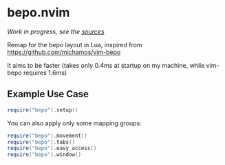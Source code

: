 # bepo.nvim

*Work in progress, see the [sources](https://github.com/cljoly/bepo.nvim/blob/main/fnl/bepo.fnl)*

Remap for the bepo layout in Lua, inspired from https://github.com/michamos/vim-bepo

It aims to be faster (takes only 0.4ms at startup on my machine, while vim-bepo requires 1.6ms)

## Example Use Case

``` lua
require("bepo").setup()
```

You can also apply only some mapping groups:
``` lua
require("bepo").movement()
require("bepo").tabs()
require("bepo").easy_access()
require("bepo").window()
```

